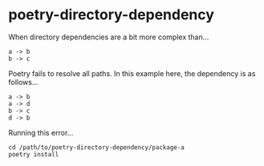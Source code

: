 # poetry-directory-dependency

When directory dependencies are a bit more complex than... 
    
    a -> b
    b -> c
 
Poetry fails to resolve all paths. In this example here, the dependency is as follows...
 
    a -> b
    a -> d
    b -> c
    d -> b

Running this error...

    cd /path/to/poetry-directory-dependency/package-a
    poetry install
    